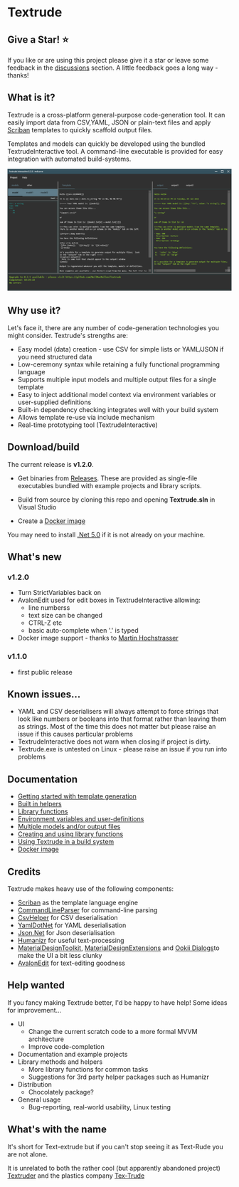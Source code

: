 # Textrude

## Give a Star! :star:

If you like or are using this project please give it a star or leave some feedback in the [discussions](https://github.com/NeilMacMullen/Textrude/discussions/categories/send-a-smile) section. A little feedback goes a long way - thanks!

## What is it?

Textrude is a cross-platform general-purpose code-generation tool.  It can easily import data from CSV,YAML, JSON  or plain-text files and apply [Scriban](https://github.com/scriban/scriban) templates to quickly scaffold output files. 

Templates and models can quickly be developed using the bundled TextrudeInteractive tool. A command-line executable is provided for easy integration with automated build-systems.

![Screenshot of TextrudeInteractive](img/ex1.png)

## Why use it?

Let's face it, there are any number of code-generation technologies you might consider.  Textrude's strengths are:

- Easy model (data) creation - use CSV for simple lists or YAML/JSON if you need structured data
- Low-ceremony syntax while retaining a fully functional programming language
- Supports multiple input models and multiple output files for a single template
- Easy to inject additional model context via environment variables or user-supplied definitions
- Built-in dependency checking integrates well with your build system
- Allows template re-use via include mechanism
- Real-time prototyping tool  (TextrudeInteractive)

## Download/build

The current release is **v1.2.0**.

 - Get binaries from [Releases](https://github.com/NeilMacMullen/Textrude/releases).   These are provided as single-file executables bundled with example projects and library scripts. 

 - Build from source by cloning this repo and opening **Textrude.sln** in Visual Studio

 - Create a [Docker image](Docker.md)


You may need to install [.Net 5.0](https://dotnet.microsoft.com/download/dotnet/5.0) if it is not already on your machine.

## What's new

### v1.2.0
- Turn StrictVariables back on
- AvalonEdit used for edit boxes in TextrudeInteractive allowing:
  - line numberss
  - text size can be changed
  - CTRL-Z etc
  - basic auto-complete when '.' is typed
- Docker image support - thanks to [Martin Hochstrasser](https://github.com/highstreeto)

### v1.1.0
- first public release

## Known issues...

- YAML and CSV deserialisers will always attempt to force strings that look like numbers or booleans into that format rather than leaving them as strings.  Most of the time this does not matter but please raise an issue if this causes particular problems
- TextrudeInteractive does not warn when closing if project is dirty.
- Textrude.exe is untested on Linux - please raise an issue if you run into problems

## Documentation

- [Getting started with template generation](doc/gettingStarted.md) 
- [Built in helpers](doc/builtIns.md)
- [Library functions](doc/lib.md)
- [Environment variables and user-definitions](doc/environmentAndDefinitions.md)
- [Multiple models and/or output files](doc/multiModel.md)
- [Creating and using library functions](doc/userlibrary.md)
- [Using Textrude in a build system](doc/buildSystemIntegration.md)
- [Docker image](Docker.md)

## Credits
Textrude makes heavy use of the following components:
- [Scriban](https://github.com/scriban/scriban) as the template language engine
- [CommandLineParser](https://github.com/commandlineparser/commandline) for command-line parsing
- [CsvHelper](https://github.com/JoshClose/CsvHelper) for CSV deserialisation
- [YamlDotNet](https://github.com/aaubry/YamlDotNet) for YAML deserialisation
- [Json.Net](https://www.newtonsoft.com/json) for Json deserialisation
- [Humanizr](https://github.com/Humanizr/Humanizer) for useful text-processing
- [MaterialDesignToolkit](https://github.com/MaterialDesignInXAML/MaterialDesignInXamlToolkit),   [MaterialDesignExtensions](https://spiegelp.github.io/MaterialDesignExtensions) and [Ookii Dialogs](https://github.com/augustoproiete/ookii-dialogs-wpf)to make the UI a bit less clunky
- [AvalonEdit](http://avalonedit.net/) for text-editing goodness



## Help wanted 

If you fancy making Textrude better, I'd be happy to have help! Some ideas for improvement...

- UI
    - Change the current scratch code to a more formal MVVM architecture
    - Improve code-completion
- Documentation and example projects
- Library methods and helpers
  - More library functions for common tasks
  - Suggestions for 3rd party helper packages such as Humanizr
- Distribution
  - Chocolately package?  
- General usage
  - Bug-reporting, real-world usability, Linux testing


## What's with the name 

It's short for Text-extrude but if you can't stop seeing it as Text-Rude you are not alone.

It is unrelated to both the rather cool (but apparently abandoned project) [Textruder](https://github.com/arrogantrobot/textruder) and the plastics company [Tex-Trude](http://www.tex-trude.com/)

